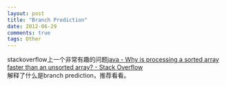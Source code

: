 ```yaml
---
layout: post
title: "Branch Prediction"
date: 2012-06-29
comments: true
tags: Other
---
```

stackoverflow上一个非常有趣的问题<a href="http://stackoverflow.com/questions/11227809/why-is-processing-a-sorted-array-faster-than-an-unsorted-array?newsletter=1&amp;nlcode=55866%7cc739">java - Why is processing a sorted array faster than an unsorted array? - Stack Overflow</a><br />解释了什么是branch prediction，推荐看看。<br /><blockquote></blockquote>